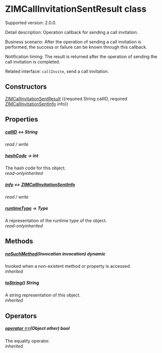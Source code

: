 


# ZIMCallInvitationSentResult class









<p>Supported version: 2.0.0.</p>
<p>Detail description: Operation callback for sending a call invitation.</p>
<p>Business scenario: After the operation of sending a call invitation is performed, the success or failure can be known through this callback.</p>
<p>Notification timing: The result is returned after the operation of sending the call invitation is completed.</p>
<p>Related interface: <code>callInvite</code>, send a call invitation.</p>




## Constructors

[ZIMCallInvitationSentResult](../zego_uikit_prebuilt_live_audio_room/ZIMCallInvitationSentResult/ZIMCallInvitationSentResult.md) ({required String callID, required [ZIMCallInvitationSentInfo](../zego_uikit_prebuilt_live_audio_room/ZIMCallInvitationSentInfo-class.md) info})

   


## Properties

##### [callID](../zego_uikit_prebuilt_live_audio_room/ZIMCallInvitationSentResult/callID.md) &#8596; String



  
_<span class="feature">read / write</span>_



##### [hashCode](../zego_uikit_prebuilt_live_audio_room/ZIMCallInvitationSentResult/hashCode.md) &#8594; int



The hash code for this object.  
_<span class="feature">read-only</span><span class="feature">inherited</span>_



##### [info](../zego_uikit_prebuilt_live_audio_room/ZIMCallInvitationSentResult/info.md) &#8596; [ZIMCallInvitationSentInfo](../zego_uikit_prebuilt_live_audio_room/ZIMCallInvitationSentInfo-class.md)



  
_<span class="feature">read / write</span>_



##### [runtimeType](../zego_uikit_prebuilt_live_audio_room/ZIMCallInvitationSentResult/runtimeType.md) &#8594; Type



A representation of the runtime type of the object.  
_<span class="feature">read-only</span><span class="feature">inherited</span>_





## Methods

##### [noSuchMethod](../zego_uikit_prebuilt_live_audio_room/ZIMCallInvitationSentResult/noSuchMethod.md)(Invocation invocation) dynamic



Invoked when a non-existent method or property is accessed.  
_<span class="feature">inherited</span>_



##### [toString](../zego_uikit_prebuilt_live_audio_room/ZIMCallInvitationSentResult/toString.md)() String



A string representation of this object.  
_<span class="feature">inherited</span>_





## Operators

##### [operator ==](../zego_uikit_prebuilt_live_audio_room/ZIMCallInvitationSentResult/operator_equals.md)(Object other) bool



The equality operator.  
_<span class="feature">inherited</span>_















